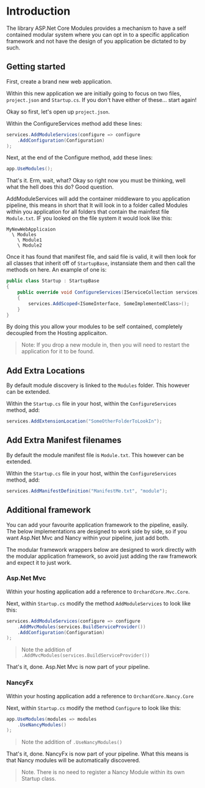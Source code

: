 # Introduction

The library ASP.Net Core Modules provides a mechanism to have a self contained modular system where you can opt in to a specific application framework and not have the design of you application be dictated to by such.

## Getting started

First, create a brand new web application.

Within this new application we are initially going to focus on two files, `project.json` and `Startup.cs`. If you don't have either of these... start again!

Okay so first, let's open up `project.json`.

Within the ConfigureServices method add these lines:

```c#
services.AddModuleServices(configure => configure
    .AddConfiguration(Configuration)
);
```

Next, at the end of the Configure method, add these lines:

```c#
app.UseModules();
```

That's it. Erm, wait, what? Okay so right now you must be thinking, well what the hell does this do? Good question.

AddModuleServices will add the container middleware to you application pipeline, this means in short that It will look in to a folder called Modules within you application for all folders that contain the mainfest file `Module.txt`. IF you looked on the file system it would look like this:

```
MyNewWebApplicaion
  \ Modules
    \ Module1
    \ Module2
```

Once it has found that manifest file, and said file is valid, it will then look for all classes that inherit off of `StartupBase`, instansiate them and then call the methods on here. An example of one is:

```c#
public class Startup : StartupBase
{
    public override void ConfigureServices(IServiceCollection services)
    {
        services.AddScoped<ISomeInterface, SomeImplementedClass>();
    }
}
```

By doing this you allow your modules to be self contained, completely decoupled from the Hosting applicaiton.

> Note: If you drop a new module in, then you will need to restart the application for it to be found.

## Add Extra Locations
By default module discovery is linked to the `Modules` folder. This however can be extended.

Within the `Startup.cs` file in your host, within the `ConfigureServices` method, add:

```c#
services.AddExtensionLocation("SomeOtherFolderToLookIn");
```

## Add Extra Manifest filenames
By default the module manifest file is `Module.txt`. This however can be extended.

Within the `Startup.cs` file in your host, within the `ConfigureServices` method, add:

```c#
services.AddManifestDefinition("ManifestMe.txt", "module");
```

## Additional framework
You can add your favourite application framework to the pipeline, easily. The below implementations are designed to work side by side, so if you want Asp.Net Mvc and Nancy within your pipeline, just add both.

The modular framework wrappers below are designed to work directly with the modular application framework, so avoid just adding the raw framework and expect it to just work.

### Asp.Net Mvc
Within your hosting application add a reference to `OrchardCore.Mvc.Core`.

Next, within `Startup.cs` modify the method `AddModuleServices` to look like this:

```c#
services.AddModuleServices(configure => configure
    .AddMvcModules(services.BuildServiceProvider())
    .AddConfiguration(Configuration)
);
```

> Note the addition of `.AddMvcModules(services.BuildServiceProvider())`

That's it, done. Asp.Net Mvc is now part of your pipeline.

### NancyFx
Within your hosting application add a reference to `OrchardCore.Nancy.Core`

Next, within `Startup.cs` modify the method `Configure` to look like this:

```c#
app.UseModules(modules => modules
    .UseNancyModules()
);
```

> Note the addition of `.UseNancyModules()`

That's it, done. NancyFx is now part of your pipeline. What this means is that Nancy modules will be automatically discovered.

> Note. There is no need to register a Nancy Module within its own Startup class.